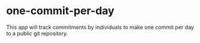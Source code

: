 one-commit-per-day
==================

This app will track commitments by individuals to make one commit per day to a public git repository.
